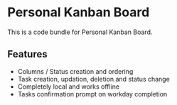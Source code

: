 # Personal Kanban Board

This is a code bundle for Personal Kanban Board.

## Features

- Columns / Status creation and ordering
- Task creation, updation, deletion and status change
- Completely local and works offline
- Tasks confirmation prompt on workday completion
